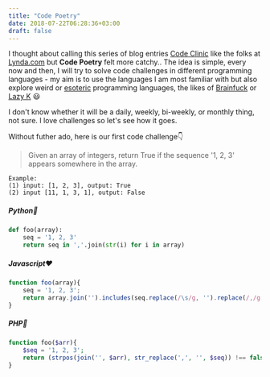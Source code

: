 ```yaml
---
title: "Code Poetry"
date: 2018-07-22T06:28:36+03:00
draft: false
---
```


I thought about calling this series of blog entries [Code Clinic](https://www.lynda.com/Java-tutorials/Getting-most-from-Code-Clinic/162454/182051-4.html)
like the folks at [Lynda.com](https://www.lynda.com/) but **Code Poetry** felt more catchy.. The idea is simple, every now and then, I will try to solve 
code challenges in different programming languages - my aim is to use the languages I am most familiar with but also explore weird or 
[esoteric](https://esolangs.org/wiki/Esoteric_programming_language) programming languages, 
the likes of [Brainfuck](https://esolangs.org/wiki/Brainfuck) or [Lazy K](https://esolangs.org/wiki/Lazy_K) :smiley:

I don't know whether it will be a daily, weekly, bi-weekly, or monthly thing, not sure. I love challenges so let's see how it goes.

Without futher ado, here is our first code challenge:point_down:

> Given an array of integers, return True if the sequence '1, 2, 3' appears somewhere in the array.

```
Example: 
(1) input: [1, 2, 3], output: True
(2) input [11, 1, 3, 1], output: False
```

##### Python:snake:

```python
def foo(array):
    seq = '1, 2, 3'
    return seq in ','.join(str(i) for i in array)
```

##### Javascript:heart:

```javascript
function foo(array){
    seq = '1, 2, 3';
    return array.join('').includes(seq.replace(/\s/g, '').replace(/,/g, ''));
}
```

##### PHP:elephant:

```php
function foo($arr){
    $seq = '1, 2, 3';
    return (strpos(join('', $arr), str_replace(',', '', $seq)) !== false)? 'True' : 'False';
}
```

